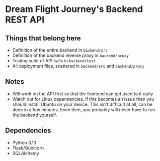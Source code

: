 # Dream Flight Journey's Backend REST API

## Things that belong here

* Definition of the entire backend in `backend/src`
* Definition of the backend reverse proxy in `backend/proxy`
* Testing suite of API calls in `backend/test`
* All deployment files, scattered in `backend/src` and `backend/proxy`

## Notes

* Will work on the API first so that the frontend can get used to it early
* Watch out for Linux dependencies, if this becomes an issue then you should install Ubuntu on your device. This isn't difficult at all, can be done in a few minutes. Even then, you probably will never have to run the backend yourself.

## Dependencies

* Python 3.10
* Flask/Gunicorn
* SQLAlchemy
